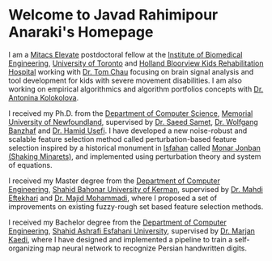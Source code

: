 # Welcome to Javad Rahimipour Anaraki's Homepage

I am a [Mitacs Elevate](https://www.mitacs.ca/en/programs/elevate) postdoctoral fellow at the [Institute of Biomedical Engineering](https://bme.utoronto.ca/), [University of Toronto](https://www.utoronto.ca/) and [Holland Bloorview Kids Rehabilitation Hospital](https://hollandbloorview.ca/) working with [Dr. Tom Chau](https://ibbme.utoronto.ca/faculty-research/core-faculty/tom-chau/) focusing on brain signal analysis and tool development for kids with severe movement disabilities. I am also working on empirical algorithmics and algorithm portfolios concepts with [Dr. Antonina Kolokolova](http://www.cs.mun.ca/~kol/).

I received my Ph.D. from the [Department of Computer Science](http://www.mun.ca/computerscience/), [Memorial University of Newfoundland](http://www.mun.ca/), supervised by [Dr. Saeed Samet](http://ssamet.myweb.cs.uwindsor.ca/), [Dr. Wolfgang Banzhaf](http://www.cse.msu.edu/~banzhafw/) and [Dr. Hamid Usefi](http://www.math.mun.ca/~usefi/). I have developed a new noise-robust and scalable feature selection method called perturbation-based feature selection inspired by a historical monument in [Isfahan](https://en.wikipedia.org/wiki/Isfahan) called [Monar Jonban (Shaking Minarets)](https://en.wikipedia.org/wiki/Monar_Jonban), and implemented using perturbation theory and system of equations.

I received my Master degree from the [Department of Computer Engineering](http://ce.uk.ac.ir/en/home), [Shahid Bahonar University of Kerman](http://uk.ac.ir/en/home), supervised by [Dr. Mahdi Eftekhari](https://uk.ac.ir/en/~m.eftekhari) and [Dr. Majid Mohammadi](https://depeng.uk.ac.ir/en/~mohammadi), where I proposed a set of improvements on existing fuzzy-rough set based feature selection methods.

I received my Bachelor degree from the [Department of Computer Engineering](http://en.ashrafi.ac.ir/faculty-and-staff/faculty-of-engineering-and-technology), [Shahid Ashrafi Esfahani University](http://en.ashrafi.ac.ir/), supervised by [Dr. Marjan Kaedi](http://eng.ui.ac.ir/~kaedi), where I have designed and implemented a pipeline to train a self-organizing map neural network to recognize Persian handwritten digits.
